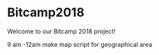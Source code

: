 # Bitcamp2018
Welcome to our Bitcamp 2018 project!


9 am -12am make map script for geographical area
